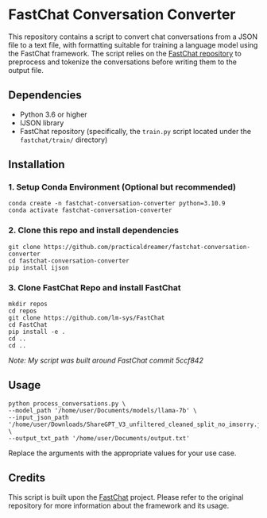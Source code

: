 # FastChat Conversation Converter

This repository contains a script to convert chat conversations from a JSON file to a text file, with formatting suitable for training a language model using the FastChat framework. The script relies on the [FastChat repository](https://github.com/lm-sys/FastChat) to preprocess and tokenize the conversations before writing them to the output file.

## Dependencies

- Python 3.6 or higher
- IJSON library
- FastChat repository (specifically, the `train.py` script located under the `fastchat/train/` directory)

## Installation

### 1. Setup Conda Environment (Optional but recommended)
```
conda create -n fastchat-conversation-converter python=3.10.9
conda activate fastchat-conversation-converter
```
### 2. Clone this repo and install dependencies
```
git clone https://github.com/practicaldreamer/fastchat-conversation-converter
cd fastchat-conversation-converter
pip install ijson
```
### 3. Clone FastChat Repo and install FastChat
```
mkdir repos
cd repos
git clone https://github.com/lm-sys/FastChat
cd FastChat
pip install -e .
cd ..
cd ..
```
*Note: My script was built around FastChat commit 5ccf842*
## Usage

``` 
python process_conversations.py \
--model_path '/home/user/Documents/models/llama-7b' \
--input_json_path '/home/user/Downloads/ShareGPT_V3_unfiltered_cleaned_split_no_imsorry.json' \
--output_txt_path '/home/user/Documents/output.txt'
```
Replace the arguments with the appropriate values for your use case.

## Credits
This script is built upon the [FastChat](https://github.com/lm-sys/FastChat) project. Please refer to the original repository for more information about the framework and its usage.
